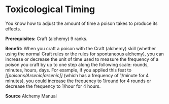 ﻿---
cssclass: [feats]

---
# Toxicological Timing

You know how to adjust the amount of time a poison takes to produce its effects.

**Prerequisites:** Craft (alchemy) 9 ranks.

**Benefit:** When you craft a poison with the Craft (alchemy) skill (whether using the normal Craft rules or the rules for spontaneous alchemy), you can increase or decrease the unit of time used to measure the frequency of a poison you craft by up to one step along the following scale: rounds, minutes, hours, days. For example, if you applied this feat to _[[poisons/Arsenic|arsenic]]_ (which has a frequency of 1/minute for 4 minutes), you could increase the frequency to 1/round for 4 rounds or decrease the frequency to 1/hour for 4 hours.

**Source** Alchemy Manual